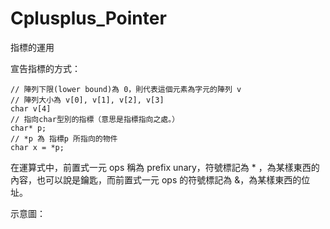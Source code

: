 # Cplusplus_Pointer
指標的運用

宣告指標的方式：

    // 陣列下限(lower bound)為 0，則代表這個元素為字元的陣列 v 
    // 陣列大小為 v[0], v[1], v[2], v[3]
    char v[4]
    // 指向char型別的指標（意思是指標指向之處。）
    char* p; 
    // *p 為 指標p 所指向的物件
    char x = *p;
    
在運算式中，前置式一元 ops 稱為 prefix unary，符號標記為 * ，為某樣東西的內容，也可以說是鑰匙，而前置式一元 ops 的符號標記為 &，為某樣東西的位址。

示意圖：




